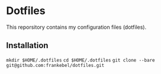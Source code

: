 # Dotfiles

This reporsitory contains my configuration files (dotfiles).

## Installation

`mkdir $HOME/.dotfiles`
`cd $HOME/.dotfiles`
`git clone --bare git@github.com:frankebel/dotfiles.git`
